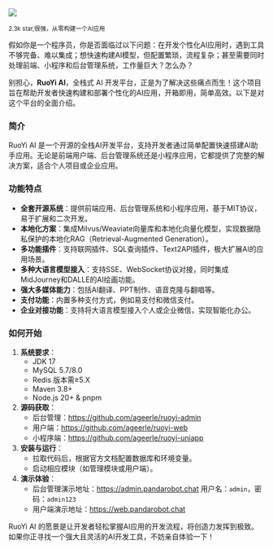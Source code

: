 <img src="/assets/image/250402-ruoyi-ai.png"/>

<small>2.3k star,很强，从零构建一个AI应用</small>

假如你是一个程序员，你是否面临过以下问题：在开发个性化AI应用时，遇到工具不够完备、难以集成；想快速构建AI模型，但配置繁琐，流程复杂；甚至需要同时处理前端、小程序和后台管理系统，工作量巨大？怎么办？

别担心，**RuoYi AI**，全栈式 AI 开发平台，正是为了解决这些痛点而生！这个项目旨在帮助开发者快速构建和部署个性化的AI应用，开箱即用，简单高效。以下是对这个平台的全面介绍。

### 简介
RuoYi AI 是一个开源的全栈AI开发平台，支持开发者通过简单配置快速搭建AI助手应用。无论是前端用户端、后台管理系统还是小程序应用，它都提供了完整的解决方案，适合个人项目或企业应用。

### 功能特点
- **全套开源系统**：提供前端应用、后台管理系统和小程序应用，基于MIT协议，易于扩展和二次开发。
- **本地化方案**：集成Milvus/Weaviate向量库和本地化向量化模型，实现数据隐私保护的本地化RAG（Retrieval-Augmented Generation）。
- **多功能插件**：支持联网插件、SQL查询插件、Text2API插件，极大扩展AI的应用场景。
- **多种大语言模型接入**：支持SSE、WebSocket协议对接，同时集成MidJourney和DALLE的AI绘画功能。
- **强大多媒体能力**：包括AI翻译、PPT制作、语音克隆与翻唱等。
- **支付功能**：内置多种支付方式，例如易支付和微信支付。
- **企业对接功能**：支持将大语言模型接入个人或企业微信，实现智能化办公。

### 如何开始
1. **系统要求**：
   - JDK 17
   - MySQL 5.7/8.0
   - Redis 版本需≥5.X
   - Maven 3.8+
   - Node.js 20+ & pnpm
2. **源码获取**：
   - 后台管理：https://github.com/ageerle/ruoyi-admin
   - 用户端：https://github.com/ageerle/ruoyi-web
   - 小程序端：https://github.com/ageerle/ruoyi-uniapp
3. **安装与运行**：
   - 拉取代码后，根据官方文档配置数据库和环境变量。
   - 启动相应模块（如管理模块或用户端）。
4. **演示体验**：
   - 后台管理演示地址：https://admin.pandarobot.chat
     用户名：`admin`，密码：`admin123`
   - 用户端演示地址：https://web.pandarobot.chat

RuoYi AI 的愿景是让开发者轻松掌握AI应用的开发流程，将创造力发挥到极致。如果你正寻找一个强大且灵活的AI开发工具，不妨亲自体验一下！
